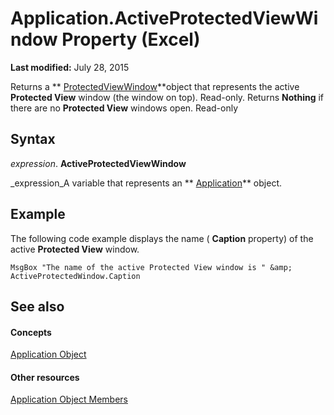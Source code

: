 
# Application.ActiveProtectedViewWindow Property (Excel)

 **Last modified:** July 28, 2015

Returns a  ** [ProtectedViewWindow](6a32240c-c90b-c51a-6f8e-c3ff496b9855.md)**object that represents the active  **Protected View** window (the window on top). Read-only. Returns **Nothing** if there are no **Protected View** windows open. Read-only

## Syntax

 _expression_. **ActiveProtectedViewWindow**

 _expression_A variable that represents an  ** [Application](19b73597-5cf9-4f56-8227-b5211f657f6f.md)** object.


## Example

The following code example displays the name ( **Caption** property) of the active **Protected View** window.


```
MsgBox "The name of the active Protected View window is " &amp; ActiveProtectedWindow.Caption
```


## See also


#### Concepts


 [Application Object](19b73597-5cf9-4f56-8227-b5211f657f6f.md)
#### Other resources


 [Application Object Members](4cb9ca42-8d07-cc9c-2d80-4eb9a5921e1e.md)
